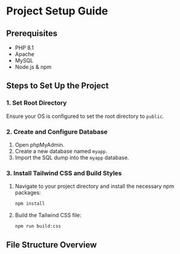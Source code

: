# Project Setup Guide

## Prerequisites

- PHP 8.1
- Apache
- MySQL
- Node.js & npm

## Steps to Set Up the Project

### 1. Set Root Directory

Ensure your OS is configured to set the root directory to `public`.

### 2. Create and Configure Database

1. Open phpMyAdmin.
2. Create a new database named `myapp`.
3. Import the SQL dump into the `myapp` database.

### 3. Install Tailwind CSS and Build Styles

1. Navigate to your project directory and install the necessary npm packages:

   ```sh
   npm install
   ```

2. Build the Tailwind CSS file:

   ```sh
   npm run build:css
   ```

## File Structure Overview
